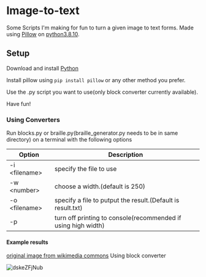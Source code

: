 # Image-to-text

Some Scripts I'm making for fun to turn a given image to text forms.
Made using [Pillow](https://pillow.readthedocs.io/en/stable/) on [python3.8.10](https://www.python.org/downloads/release/python-3810/).

## Setup

Download and install [Python](https://www.python.org/downloads/)

Install pillow using `pip install pillow` or any other method you prefer.

Use the .py script you want to use(only block converter currently available).

Have fun!

### Using Converters

Run blocks.py or braille.py(braille_generator.py needs to be in same directory) on a terminal with the following options

| Option          | Description                                                   |
| --------------- | ------------------------------------------------------------- |
| -i \<filename\> | specify the file to use                                       |
| -w \<number\>   | choose a width.(default is 250)                               |
| -o \<filename\> | specify a file to putput the result.(Default is result.txt)   |
| -p              | turn off printing to console(recommended if using high width) |

#### Example results

[original image from wikimedia commons](<https://commons.wikimedia.org/wiki/File:30b_Sammlung_Eybl_USA_James_Montgomery_Flagg_(1877-1960)_I_want_you_for_U.S._Army._1917._101_x_76_cm._(Coll..Nr._3116).jpg>) Using block converter

![dskeZFjNub](https://user-images.githubusercontent.com/52956977/128206778-1a08d6ef-e5fa-4c24-8248-3261b5b0ab2e.png)
